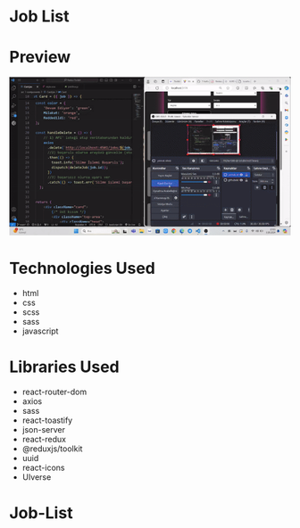 # Job List

# Preview

![](/public/job.gif)

# Technologies Used

- html
- css
- scss
- sass
- javascript


# Libraries Used

- react-router-dom
- axios 
- sass 
- react-toastify  
- json-server 
- react-redux 
- @reduxjs/toolkit
- uuid
- react-icons
- UIverse
# Job-List
